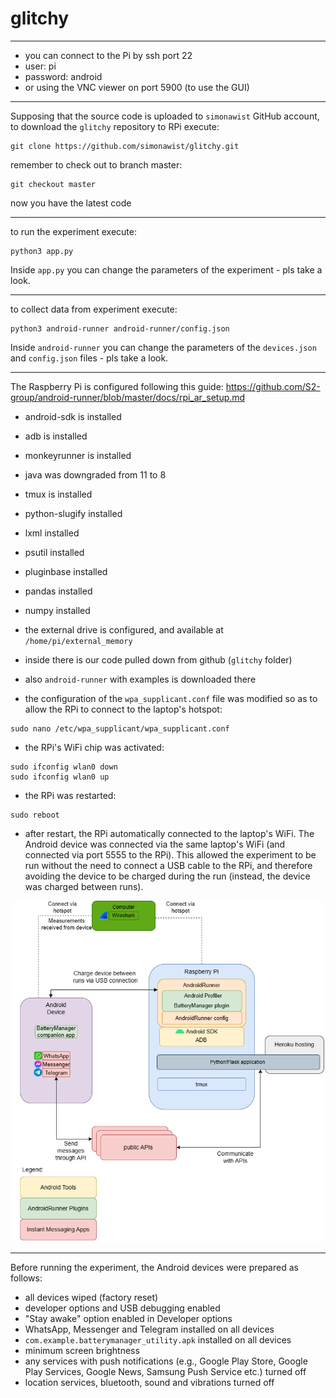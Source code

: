 # glitchy
___
- you can connect to the Pi by ssh port 22
- user: pi
- password: android
- or using the VNC viewer on port 5900 (to use the GUI)
___

Supposing that the source code is uploaded to `simonawist` GitHub account, to download the `glitchy` repository to RPi execute:

```
git clone https://github.com/simonawist/glitchy.git
```
remember to check out to branch master:
```
git checkout master
```
now you have the latest code
___
to run the experiment execute:
```
python3 app.py
```

Inside `app.py` you can change the parameters of the experiment - pls take a look.

___
to collect data from experiment execute:
```
python3 android-runner android-runner/config.json
```

Inside `android-runner` you can change the parameters of the  `devices.json` and `config.json` files - pls take a look.

___
The Raspberry Pi is configured following this guide:
https://github.com/S2-group/android-runner/blob/master/docs/rpi_ar_setup.md

- android-sdk is installed
- adb is installed 
- monkeyrunner is installed 
- java was downgraded from 11 to 8
- tmux is installed
- python-slugify installed
- lxml installed
- psutil installed
- pluginbase installed
- pandas installed
- numpy installed

- the external drive is configured, and available at `/home/pi/external_memory`
- inside there is our code pulled down from github (`glitchy` folder)
- also `android-runner` with examples is downloaded there
- the configuration of the `wpa_supplicant.conf` file was modified so as to allow the RPi to connect to the laptop's hotspot:
```
sudo nano /etc/wpa_supplicant/wpa_supplicant.conf
```
- the RPi's WiFi chip was activated:
```
sudo ifconfig wlan0 down
sudo ifconfig wlan0 up
```
- the RPi was restarted:
```
sudo reboot
```
- after restart, the RPi automatically connected to the laptop's WiFi. The Android device was connected via the same laptop's WiFi (and connected via port 5555 to the RPi). This allowed the experiment to be run without the need to connect a USB cable to the RPi, and therefore avoiding the device to be charged during the run (instead, the device was charged between runs).

<p align="center">
<img src="https://github.com/simonawist/android-runner/blob/master/glitchy/Experiment%20setup.png" alt="Experiment setup" width="500"/>
</p>

___
Before running the experiment, the Android devices were prepared as follows:
- all devices wiped (factory reset)
- developer options and USB debugging enabled
- "Stay awake" option enabled in Developer options 
- WhatsApp, Messenger and Telegram installed on all devices
- `com.example.batterymanager_utility.apk` installed on all devices
- minimum screen brightness
- any services with push notifications (e.g., Google Play Store, Google Play Services, Google News, Samsung Push Service etc.) turned off
- location services, bluetooth, sound and vibrations turned off
